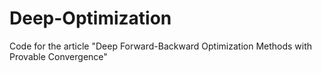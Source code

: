 # Deep-Optimization
Code for the article "Deep Forward-Backward Optimization Methods with Provable Convergence"
